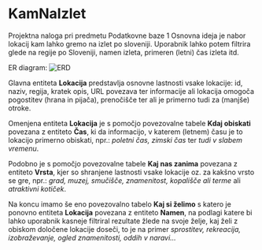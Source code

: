 # KamNaIzlet
Projektna naloga pri predmetu Podatkovne baze 1
Osnovna ideja je nabor lokacij kam lahko gremo na izlet po sloveniji. Uporabnik lahko potem filtrira glede na regije po Sloveniji, namen izleta, primeren (letni) čas izleta itd. 

ER diagram:
![ERD](https://user-images.githubusercontent.com/28532399/145731108-251c36ba-59cf-4bb7-9807-c24197bc2dd1.png)

Glavna entiteta **Lokacija** predstavlja osnovne lastnosti vsake lokacije: id, naziv, regija, kratek opis, URL povezava ter informacije ali lokacija omogoča pogostitev (hrana in pijača), prenočišče ter ali je primerno tudi za (manjše) otroke.

Omenjena entiteta **Lokacija** je s pomočjo povezovalne tabele **Kdaj obiskati** povezana z entiteto **Čas**, ki da informacijo, v katerem (letnem) času je to lokacijo primerno obiskati, npr.: _poletni čas, zimski čas_ ter _tudi v slabem vremenu_.

Podobno je s pomočjo povezovalne tabele **Kaj nas zanima** povezana z entiteto **Vrsta**, kjer so shranjene lastnosti vsake lokacije oz. za kakšno vrsto se gre, npr.: _grad, muzej, smučišče, znamenitost, kopališče ali terme_ ali _atraktivni kotiček_.

Na koncu imamo še eno povezovalno tabelo **Kaj si želimo** s katero je ponovno entiteta **Lokacija** povezana z entiteto **Namen**, na podlagi katere bi lahko uporabnik kasneje filtriral rezultate žlede na svoje želje, kaj želi z obiskom določene lokacije doseči, to je na primer _sprostitev, rekreacija, izobraževanje, ogled znamenitosti, oddih v naravi..._



